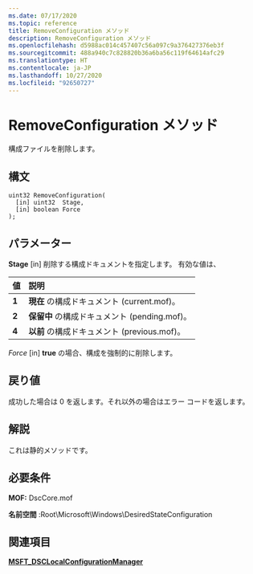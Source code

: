 ```yaml
---
ms.date: 07/17/2020
ms.topic: reference
title: RemoveConfiguration メソッド
description: RemoveConfiguration メソッド
ms.openlocfilehash: d5988ac014c457407c56a097c9a376427376eb3f
ms.sourcegitcommit: 488a940c7c828820b36a6ba56c119f64614afc29
ms.translationtype: HT
ms.contentlocale: ja-JP
ms.lasthandoff: 10/27/2020
ms.locfileid: "92650727"
---
```

# <a name="removeconfiguration-method"></a>RemoveConfiguration メソッド

構成ファイルを削除します。

## <a name="syntax"></a>構文

```mof
uint32 RemoveConfiguration(
  [in] uint32  Stage,
  [in] boolean Force
);
```

## <a name="parameters"></a>パラメーター

**Stage** \[in\] 削除する構成ドキュメントを指定します。 有効な値は、

|値 |説明 |
|:--- |:---|
|**1** | **現在** の構成ドキュメント (current.mof)。 |
|**2** | **保留中** の構成ドキュメント (pending.mof)。  |
|**4** | **以前** の構成ドキュメント (previous.mof)。 |

*Force* \[in\] **true** の場合、構成を強制的に削除します。

## <a name="return-value"></a>戻り値

成功した場合は 0 を返します。それ以外の場合はエラー コードを返します。

## <a name="remarks"></a>解説

これは静的メソッドです。

## <a name="requirements"></a>必要条件

**MOF:** DscCore.mof

**名前空間** :Root\Microsoft\Windows\DesiredStateConfiguration

## <a name="see-also"></a>関連項目

[**MSFT_DSCLocalConfigurationManager**](msft-dsclocalconfigurationmanager.md)
